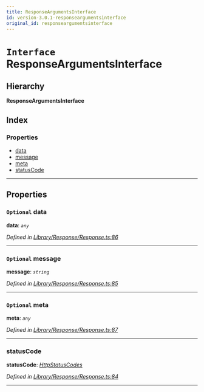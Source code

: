 ```yaml
---
title: ResponseArgumentsInterface
id: version-3.0.1-responseargumentsinterface
original_id: responseargumentsinterface
---
```


# `Interface` ResponseArgumentsInterface

## Hierarchy

**ResponseArgumentsInterface**

## Index

### Properties

* [data](responseargumentsinterface#data)
* [message](responseargumentsinterface#message)
* [meta](responseargumentsinterface#meta)
* [statusCode](responseargumentsinterface#statuscode)

---

## Properties

<a id="data"></a>

### `Optional` data

**data**: *`any`*

*Defined in [Library/Response/Response.ts:86](https://github.com/SpoonX/stix/blob/f097835/src/Library/Response/Response.ts#L86)*

___
<a id="message"></a>

### `Optional` message

**message**: *`string`*

*Defined in [Library/Response/Response.ts:85](https://github.com/SpoonX/stix/blob/f097835/src/Library/Response/Response.ts#L85)*

___
<a id="meta"></a>

### `Optional` meta

**meta**: *`any`*

*Defined in [Library/Response/Response.ts:87](https://github.com/SpoonX/stix/blob/f097835/src/Library/Response/Response.ts#L87)*

___
<a id="statuscode"></a>

###  statusCode

**statusCode**: *[HttpStatusCodes](../enums/httpstatuscodes)*

*Defined in [Library/Response/Response.ts:84](https://github.com/SpoonX/stix/blob/f097835/src/Library/Response/Response.ts#L84)*

___


